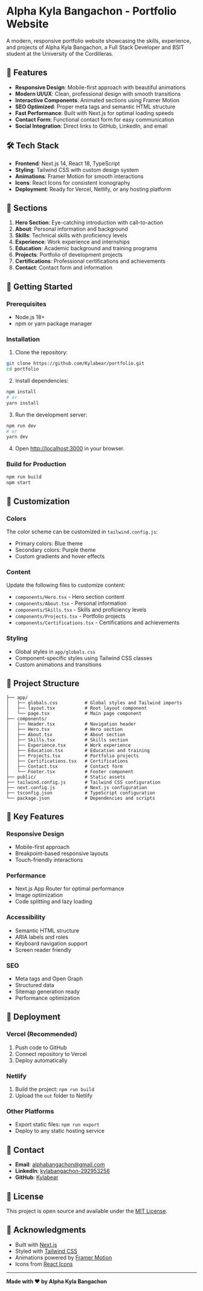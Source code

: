 # Alpha Kyla Bangachon - Portfolio Website

A modern, responsive portfolio website showcasing the skills, experience, and projects of Alpha Kyla Bangachon, a Full Stack Developer and BSIT student at the University of the Cordilleras.

## 🚀 Features

- **Responsive Design**: Mobile-first approach with beautiful animations
- **Modern UI/UX**: Clean, professional design with smooth transitions
- **Interactive Components**: Animated sections using Framer Motion
- **SEO Optimized**: Proper meta tags and semantic HTML structure
- **Fast Performance**: Built with Next.js for optimal loading speeds
- **Contact Form**: Functional contact form for easy communication
- **Social Integration**: Direct links to GitHub, LinkedIn, and email

## 🛠️ Tech Stack

- **Frontend**: Next.js 14, React 18, TypeScript
- **Styling**: Tailwind CSS with custom design system
- **Animations**: Framer Motion for smooth interactions
- **Icons**: React Icons for consistent iconography
- **Deployment**: Ready for Vercel, Netlify, or any hosting platform

## 📱 Sections

1. **Hero Section**: Eye-catching introduction with call-to-action
2. **About**: Personal information and background
3. **Skills**: Technical skills with proficiency levels
4. **Experience**: Work experience and internships
5. **Education**: Academic background and training programs
6. **Projects**: Portfolio of development projects
7. **Certifications**: Professional certifications and achievements
8. **Contact**: Contact form and information

## 🚀 Getting Started

### Prerequisites

- Node.js 18+ 
- npm or yarn package manager

### Installation

1. Clone the repository:
```bash
git clone https://github.com/Kylabear/portfolio.git
cd portfolio
```

2. Install dependencies:
```bash
npm install
# or
yarn install
```

3. Run the development server:
```bash
npm run dev
# or
yarn dev
```

4. Open [http://localhost:3000](http://localhost:3000) in your browser.

### Build for Production

```bash
npm run build
npm start
```

## 🎨 Customization

### Colors
The color scheme can be customized in `tailwind.config.js`:
- Primary colors: Blue theme
- Secondary colors: Purple theme
- Custom gradients and hover effects

### Content
Update the following files to customize content:
- `components/Hero.tsx` - Hero section content
- `components/About.tsx` - Personal information
- `components/Skills.tsx` - Skills and proficiency levels
- `components/Projects.tsx` - Portfolio projects
- `components/Certifications.tsx` - Certifications and achievements

### Styling
- Global styles in `app/globals.css`
- Component-specific styles using Tailwind CSS classes
- Custom animations and transitions

## 📁 Project Structure

```
├── app/
│   ├── globals.css          # Global styles and Tailwind imports
│   ├── layout.tsx           # Root layout component
│   └── page.tsx             # Main page component
├── components/
│   ├── Header.tsx           # Navigation header
│   ├── Hero.tsx             # Hero section
│   ├── About.tsx            # About section
│   ├── Skills.tsx           # Skills section
│   ├── Experience.tsx       # Work experience
│   ├── Education.tsx        # Education and training
│   ├── Projects.tsx         # Portfolio projects
│   ├── Certifications.tsx   # Certifications
│   ├── Contact.tsx          # Contact form
│   └── Footer.tsx           # Footer component
├── public/                  # Static assets
├── tailwind.config.js       # Tailwind CSS configuration
├── next.config.js           # Next.js configuration
├── tsconfig.json            # TypeScript configuration
└── package.json             # Dependencies and scripts
```

## 🌟 Key Features

### Responsive Design
- Mobile-first approach
- Breakpoint-based responsive layouts
- Touch-friendly interactions

### Performance
- Next.js App Router for optimal performance
- Image optimization
- Code splitting and lazy loading

### Accessibility
- Semantic HTML structure
- ARIA labels and roles
- Keyboard navigation support
- Screen reader friendly

### SEO
- Meta tags and Open Graph
- Structured data
- Sitemap generation ready
- Performance optimization

## 🚀 Deployment

### Vercel (Recommended)
1. Push code to GitHub
2. Connect repository to Vercel
3. Deploy automatically

### Netlify
1. Build the project: `npm run build`
2. Upload the `out` folder to Netlify

### Other Platforms
- Export static files: `npm run export`
- Deploy to any static hosting service

## 📧 Contact

- **Email**: alphabangachon@gmail.com
- **LinkedIn**: [kylabangachon-292953256](https://www.linkedin.com/in/kylabangachon-292953256/)
- **GitHub**: [Kylabear](https://github.com/Kylabear)

## 📄 License

This project is open source and available under the [MIT License](LICENSE).

## 🙏 Acknowledgments

- Built with [Next.js](https://nextjs.org/)
- Styled with [Tailwind CSS](https://tailwindcss.com/)
- Animations powered by [Framer Motion](https://www.framer.com/motion/)
- Icons from [React Icons](https://react-icons.github.io/react-icons/)

---

**Made with ❤️ by Alpha Kyla Bangachon**
